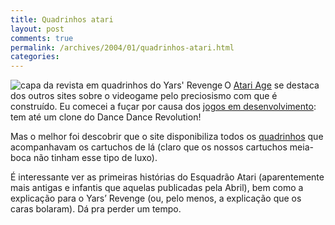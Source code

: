 ```yaml
---
title: Quadrinhos atari
layout: post
comments: true
permalink: /archives/2004/01/quadrinhos-atari.html
categories:
---
```

<img src=//chester.me/img/blig/atariage.jpg alt="capa da revista em quadrinhos do Yars' Revenge" align="left" border=0>O <a href="http://www.atariage.com" >Atari Age</a> se destaca dos outros sites sobre o videogame pelo preciosismo com que é construído. Eu comecei a fuçar por causa dos <a href="http://www.atariage.com/development_list.html" >jogos&nbsp;em&nbsp;desenvolvimento</a>: tem até um clone do Dance Dance Revolution!

Mas o melhor foi descobrir que o site disponibiliza todos os <a href="http://www.atariage.com/comics/index.html" >quadrinhos</a> que acompanhavam os cartuchos de lá (claro que os nossos cartuchos meia-boca não tinham esse tipo de luxo).

É interessante ver as primeiras histórias do Esquadrão Atari (aparentemente mais antigas e infantis que aquelas publicadas pela Abril), bem como a explicação para o Yars&#8217; Revenge (ou, pelo menos, a explicação que os caras bolaram). Dá pra perder um tempo.
